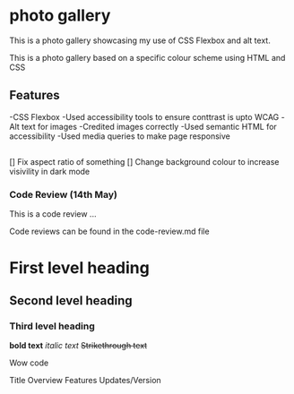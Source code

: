 # photo gallery
 This is a photo gallery showcasing my use of CSS Flexbox and alt text.

 This is a photo gallery based on a specific colour scheme using HTML and CSS

 ## Features
 -CSS Flexbox
 -Used accessibility tools to ensure conttrast is upto WCAG
 -Alt text for images
 -Credited images correctly
 -Used semantic HTML for accessibility
 -Used media queries to make page responsive

##
[] Fix aspect ratio of something
[] Change background colour to increase visivility in dark mode

### Code Review (14th May)
This is a code review ...

Code reviews can be found in the code-review.md file

 # First level heading
 ## Second level heading
 ### Third level heading
 
 **bold text**
 *italic text*
 ~~Strikethrough text~~

 <p> Wow code <p>

Title
Overview
Features
Updates/Version 

